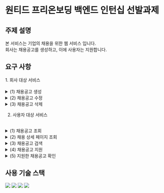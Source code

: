 <h1>원티드 프리온보딩 백엔드 인턴십 선발과제</h1>

<h2>주제 설명</h2>
본 서비스는 기업의 채용을 위한 웹 서비스 입니다.<br>
회사는 채용공고를 생성하고, 이에 사용자는 지원합니다.

<h2>요구 사항</h2>
1. 회사 대상 서비스<br><br>
<details>
   <summary>
      (1) 채용공고 생성
   </summary>
</details>
<details>
   <summary>
      (2) 채용공고 수정
   </summary>
</details>
<details>
   <summary>
      (3) 채용공고 삭제
   </summary>
</details>

2. 사용자 대상 서비스<br><br>
<details>
   <summary>
      (1) 채용공고 조회
   </summary>
</details>
<details>
   <summary>
      (2) 채용 상세 페이지 조회
   </summary>
</details>
<details>
   <summary>
      (3) 채용공고 검색
   </summary>
</details>
<details>
   <summary>
      (4) 채용공고 지원
   </summary>
</details>
<details>
   <summary>
      (5) 지원한 채용공고 확인
   </summary>
</details>

<h2>사용 기술 스택</h2>
    <img src="https://img.shields.io/badge/Java-ED8B00?style=for-the-badge&logo=openjdk&logoColor=white">
    <img src="https://img.shields.io/badge/Spring-6DB33F?style=for-the-badge&logo=spring&logoColor=white">
    <img src="https://img.shields.io/badge/MariaDB-003545?style=for-the-badge&logo=mariadb&logoColor=white">
    <img src="https://img.shields.io/badge/Hibernate-59666C?style=for-the-badge&logo=Hibernate&logoColor=white">

